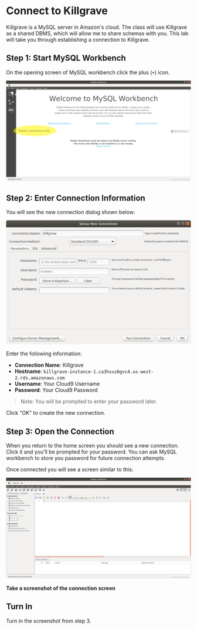 # Connect to Killgrave 

Killgrave is a MySQL server in Amazon's cloud. The class will use Killgrave as a shared DBMS, which will allow me to share schemas with you. This lab will take you through establishing a connection to Killgrave. 

## Step 1: Start MySQL Workbench 

On the opening screen of MySQL workbench click the plus (`+`) icon. 

![](../images/mysql_workbench_open_screen.png)

## Step 2: Enter Connection Information 

You will see the new connection dialog shown below: 

![](../images/mysql_workbench_new_connection.png)

Enter the following information:

  * **Connection Name**: Killgrave
  * **Hostname**: `killgrave-instance-1.ca3hsvz6gvc4.us-west-2.rds.amazonaws.com`
  * **Username**: Your Cloud9 Username 
  * **Password**: Your Cloud9 Password 
  
> Note: You will be prompted to enter your password later.

Click "OK" to create the new connection. 

## Step 3: Open the Connection 

When you return to the home screen you should see a new connection. Click it and you'll be prompted for your password. You can ask MySQL workbench to store you password for future connection attempts. 

Once connected you will see a screen similar to this: 

![](../images/mysql_killgrave_screen.png)

**Take a screenshot of the connection screen**

## Turn In 

Turn in the screenshot from step 3. 
